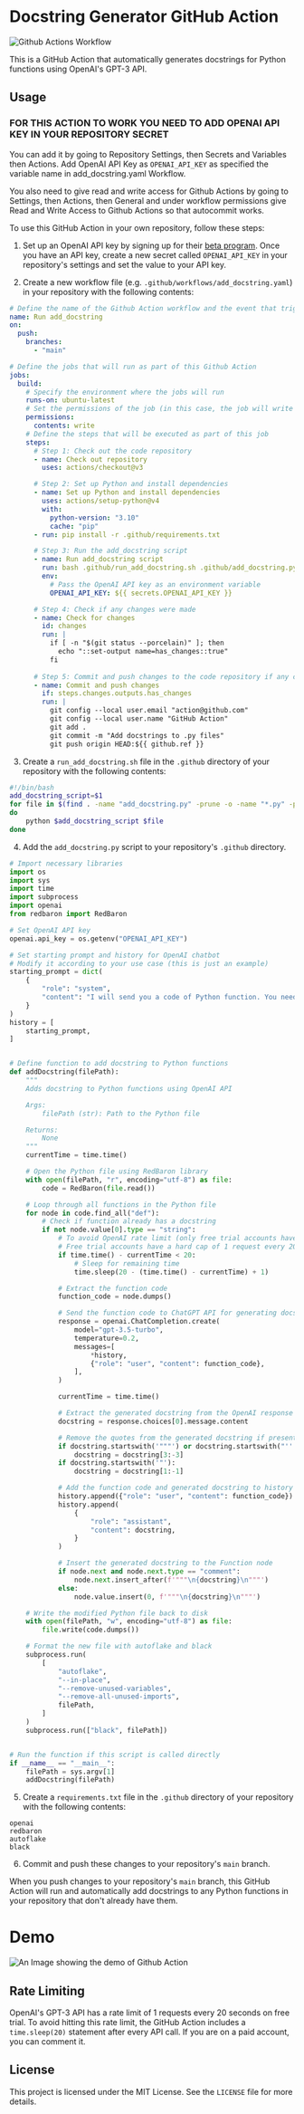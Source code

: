 # Docstring Generator GitHub Action

![Github Actions Workflow](https://dev-to-uploads.s3.amazonaws.com/uploads/articles/byirq6owyvmgr5eypz3o.png)

This is a GitHub Action that automatically generates docstrings for Python functions using OpenAI's GPT-3 API.

## Usage

### FOR THIS ACTION TO WORK YOU NEED TO ADD OPENAI API KEY IN YOUR REPOSITORY SECRET
You can add it by going to Repository Settings, then Secrets and Variables then Actions. Add OpenAI API Key as `OPENAI_API_KEY` as specified the variable name in add_docstring.yaml Workflow.

You also need to give read and write access for Github Actions by going to Settings, then Actions, then General and under workflow permissions give Read and Write Access to Github Actions so that autocommit works.

To use this GitHub Action in your own repository, follow these steps:

1.  Set up an OpenAI API key by signing up for their [beta program](https://beta.openai.com/signup/). Once you have an API key, create a new secret called `OPENAI_API_KEY` in your repository's settings and set the value to your API key.
    
2.  Create a new workflow file (e.g. `.github/workflows/add_docstring.yaml`) in your repository with the following contents:

```yaml
# Define the name of the Github Action workflow and the event that triggers it
name: Run add_docstring
on:
  push:
    branches:
      - "main"

# Define the jobs that will run as part of this Github Action
jobs:
  build:
    # Specify the environment where the jobs will run
    runs-on: ubuntu-latest
    # Set the permissions of the job (in this case, the job will write to the repository, so needs write permissions)
    permissions:
      contents: write
    # Define the steps that will be executed as part of this job
    steps:
      # Step 1: Check out the code repository
      - name: Check out repository
        uses: actions/checkout@v3

      # Step 2: Set up Python and install dependencies
      - name: Set up Python and install dependencies
        uses: actions/setup-python@v4
        with:
          python-version: "3.10"
          cache: "pip"
      - run: pip install -r .github/requirements.txt

      # Step 3: Run the add_docstring script
      - name: Run add_docstring script
        run: bash .github/run_add_docstring.sh .github/add_docstring.py
        env:
          # Pass the OpenAI API key as an environment variable
          OPENAI_API_KEY: ${{ secrets.OPENAI_API_KEY }}

      # Step 4: Check if any changes were made
      - name: Check for changes
        id: changes
        run: |
          if [ -n "$(git status --porcelain)" ]; then
            echo "::set-output name=has_changes::true"
          fi
          
      # Step 5: Commit and push changes to the code repository if any changes were made
      - name: Commit and push changes
        if: steps.changes.outputs.has_changes
        run: |
          git config --local user.email "action@github.com"
          git config --local user.name "GitHub Action"
          git add .
          git commit -m "Add docstrings to .py files"
          git push origin HEAD:${{ github.ref }}
```

3.  Create a `run_add_docstring.sh` file in the `.github` directory of your repository with the following contents:

```bash
#!/bin/bash
add_docstring_script=$1
for file in $(find . -name "add_docstring.py" -prune -o -name "*.py" -print)
do
    python $add_docstring_script $file
done
```

4.  Add the `add_docstring.py` script to your repository's `.github` directory.

```python
# Import necessary libraries
import os
import sys
import time
import subprocess
import openai
from redbaron import RedBaron

# Set OpenAI API key
openai.api_key = os.getenv("OPENAI_API_KEY")

# Set starting prompt and history for OpenAI chatbot
# Modify it according to your use case (this is just an example)
starting_prompt = dict(
    {
        "role": "system",
        "content": "I will send you a code of Python function. You need to analyse the code and return to me a string that I can use as the docstring for that function, so as to improve my documentation. The functions can also be routes of a Web App, handle those cases too. Donot write any explanations, just send me a string that I can use as the docstring. The language style of the docstring should be simple and easy to understand and it should be in Google Style Multi-Line format",
    }
)
history = [
    starting_prompt,
]


# Define function to add docstring to Python functions
def addDocstring(filePath):
    """
    Adds docstring to Python functions using OpenAI API

    Args:
        filePath (str): Path to the Python file

    Returns:
        None
    """
    currentTime = time.time()

    # Open the Python file using RedBaron library
    with open(filePath, "r", encoding="utf-8") as file:
        code = RedBaron(file.read())

    # Loop through all functions in the Python file
    for node in code.find_all("def"):
        # Check if function already has a docstring
        if not node.value[0].type == "string":
            # To avoid OpenAI rate limit (only free trial accounts have rate limit, comment the code below if you have a paid account)
            # Free trial accounts have a hard cap of 1 request every 20 seconds
            if time.time() - currentTime < 20:
                # Sleep for remaining time
                time.sleep(20 - (time.time() - currentTime) + 1)

            # Extract the function code
            function_code = node.dumps()

            # Send the function code to ChatGPT API for generating docstring (offcourse use GPT4 API if you hace access to it)
            response = openai.ChatCompletion.create(
                model="gpt-3.5-turbo",
                temperature=0.2,
                messages=[
                    *history,
                    {"role": "user", "content": function_code},
                ],
            )

            currentTime = time.time()

            # Extract the generated docstring from the OpenAI response
            docstring = response.choices[0].message.content

            # Remove the quotes from the generated docstring if present
            if docstring.startswith('"""') or docstring.startswith("'''"):
                docstring = docstring[3:-3]
            if docstring.startswith('"'):
                docstring = docstring[1:-1]

            # Add the function code and generated docstring to history
            history.append({"role": "user", "content": function_code})
            history.append(
                {
                    "role": "assistant",
                    "content": docstring,
                }
            )

            # Insert the generated docstring to the Function node
            if node.next and node.next.type == "comment":
                node.next.insert_after(f'"""\n{docstring}\n"""')
            else:
                node.value.insert(0, f'"""\n{docstring}\n"""')

    # Write the modified Python file back to disk
    with open(filePath, "w", encoding="utf-8") as file:
        file.write(code.dumps())

    # Format the new file with autoflake and black
    subprocess.run(
        [
            "autoflake",
            "--in-place",
            "--remove-unused-variables",
            "--remove-all-unused-imports",
            filePath,
        ]
    )
    subprocess.run(["black", filePath])


# Run the function if this script is called directly
if __name__ == "__main__":
    filePath = sys.argv[1]
    addDocstring(filePath)
```
    
5.  Create a `requirements.txt` file in the `.github` directory of your repository with the following contents:

```text
openai
redbaron
autoflake
black
```

6.  Commit and push these changes to your repository's `main` branch.

When you push changes to your repository's `main` branch, this GitHub Action will run and automatically add docstrings to any Python functions in your repository that don't already have them.

# Demo

![An Image showing the demo of Github Action](https://dev-to-uploads.s3.amazonaws.com/uploads/articles/iujaq0r56xvq9mw7emee.png)

## Rate Limiting

OpenAI's GPT-3 API has a rate limit of 1 requests every 20 seconds on free trial. To avoid hitting this rate limit, the GitHub Action includes a `time.sleep(20)` statement after every API call. If you are on a paid account, you can comment it.

## License

This project is licensed under the MIT License. See the `LICENSE` file for more details.